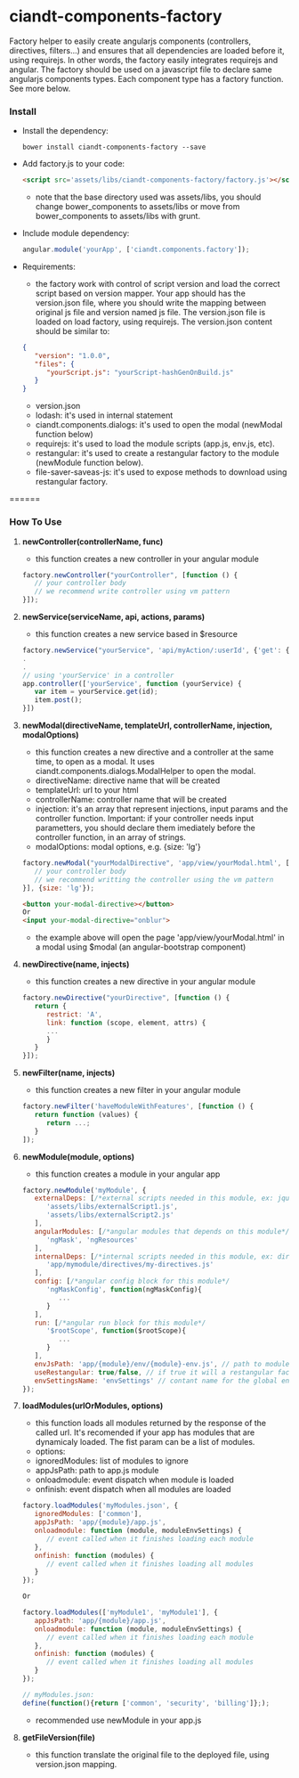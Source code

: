 # ciandt-components-factory
Factory helper to easily create angularjs components (controllers, directives, filters...) and ensures that all dependencies are loaded before it, using requirejs. In other words, the factory easily integrates requirejs and angular. The factory should be used on a javascript file to declare same angularjs components types. Each component type has a factory function. See more below.

### Install

* Install the dependency:

   ```shell
   bower install ciandt-components-factory --save
   ```
* Add factory.js to your code:

   ```html
   <script src='assets/libs/ciandt-components-factory/factory.js'></script>
   ```
   - note that the base directory used was assets/libs, you should change bower_components to assets/libs or move from bower_components to assets/libs with grunt.
* Include module dependency:

   ```javascript
   angular.module('yourApp', ['ciandt.components.factory']);
   ```

* Requirements:

   * the factory work with control of script version and load the correct script based on version mapper. Your app should has the version.json file, where you should write the mapping between original js file and version named js file. The version.json file is loaded on load factory, using requirejs. The version.json content should be similar to:
   ```json
   {
      "version": "1.0.0",
      "files": {
         "yourScript.js": "yourScript-hashGenOnBuild.js"
      }
   }
   ```

   - version.json
   - lodash: it's used in internal statement
   - ciandt.components.dialogs: it's used to open the modal (newModal function below)
   - requirejs: it's used to load the module scripts (app.js, env.js, etc).
   - restangular: it's used to create a restangular factory to the module (newModule function below).
   - file-saver-saveas-js: it's used to expose methods to download using restangular factory.

======

### How To Use

1. **newController(controllerName, func)**
   - this function creates a new controller in your angular module
   ```javascript
   factory.newController("yourController", [function () {
      // your controller body
	  // we recommend write controller using vm pattern
   }]);
   ```

2. **newService(serviceName, api, actions, params)**
   - this function creates a new service based in $resource
   ```javascript
   factory.newService("yourService", 'api/myAction/:userId', {'get': {method: 'GET'}}, {itemId:'@id'});
   .
   .
   // using 'yourService' in a controller
   app.controller(['yourService', function (yourService) {
      var item = yourService.get(id);
	  item.post();
   }])
   ```

3. **newModal(directiveName, templateUrl, controllerName, injection, modalOptions)**
   * this function creates a new directive and a controller at the same time, to open as a modal. It uses ciandt.components.dialogs.ModalHelper to open the modal.
   - directiveName: directive name that will be created
   - templateUrl: url to your html
   - controllerName: controller name that will be created
   - injection: it's an array that represent injections, input params and the controller function. Important: if your controller needs input parametters, you should declare them imediately before the controller function, in an array of strings.
   - modalOptions: modal options, e.g. {size: 'lg'}
   ```javascript
   factory.newModal("yourModalDirective", 'app/view/yourModal.html', ['myService', ['param1', 'param2'], function (myService, param1, param2) {
      // your controller body
	  // we recommend writting the controller using the vm pattern
   }], {size: 'lg'});
   ```
   ```html
   <button your-modal-directive></button>
   Or
   <input your-modal-directive="onblur">
   ```
   - the example above will open the page 'app/view/yourModal.html' in a modal using $modal (an angular-bootstrap component)

4. **newDirective(name, injects)**
   - this function creates a new directive in your angular module
   ```javascript
   factory.newDirective("yourDirective", [function () {
      return {
         restrict: 'A',
         link: function (scope, element, attrs) {
		 ...
         }
      }
   }]);
   ```

5. **newFilter(name, injects)**
   - this function creates a new filter in your angular module
   ```javascript
   factory.newFilter('haveModuleWithFeatures', [function () {
      return function (values) {
         return ...;
      }
   ]);
   ```

6. **newModule(module, options)**
   - this function creates a module in your angular app
   ```javascript
   factory.newModule('myModule', {
      externalDeps: [/*external scripts needed in this module, ex: jquery, dojo, angular-ngMask, etc...*/
         'assets/libs/externalScript1.js',
		 'assets/libs/externalScript2.js'
      ],
      angularModules: [/*angular modules that depends on this module*/
         'ngMask', 'ngResources'
      ],
      internalDeps: [/*internal scripts needed in this module, ex: directives, filters, controllers, etc...*/
         'app/mymodule/directives/my-directives.js'
      ],
      config: [/*angular config block for this module*/
         'ngMaskConfig', function(ngMaskConfig){
            ...
         }
      ],
      run: [/*angular run block for this module*/
         '$rootScope', function($rootScope){
            ...
         }
      ],
      envJsPath: 'app/{module}/env/{module}-env.js', // path to module env settings, if null the load env is ignored
      useRestangular: true/false, // if true it will a restangular factory for a module named [module]RestService, e.g.: myModuleRestService. It'll be created if environment settings will has apiUrlBase property.
	  envSettingsName: 'envSettings' // contant name for the global environment settings, it's used as complement to envJsPath.
   });
   ```

6. **loadModules(urlOrModules, options)**
   * this function loads all modules returned by the response of the called url. It's recomended if your app has modules that are dynamicaly loaded. The fist param can be a list of modules.
   * options:
   - ignoredModules: list of modules to ignore
   - appJsPath: path to app.js module
   - onloadmodule: event dispatch when module is loaded
   - onfinish: event dispatch when all modules are loaded
   ```javascript
   factory.loadModules('myModules.json', {
      ignoredModules: ['common'],
      appJsPath: 'app/{module}/app.js',
      onloadmodule: function (module, moduleEnvSettings) {
         // event called when it finishes loading each module
      },
      onfinish: function (modules) {
         // event called when it finishes loading all modules
      }
   });
   
   Or
   
   factory.loadModules(['myModule1', 'myModule1'], {
      appJsPath: 'app/{module}/app.js',
      onloadmodule: function (module, moduleEnvSettings) {
         // event called when it finishes loading each module
      },
      onfinish: function (modules) {
         // event called when it finishes loading all modules
      }
   });
   
   // myModules.json:
   define(function(){return ['common', 'security', 'billing']};);
   ```
   - recommended use newModule in your app.js

6. **getFileVersion(file)**
   * this function translate the original file to the deployed file, using version.json mapping.